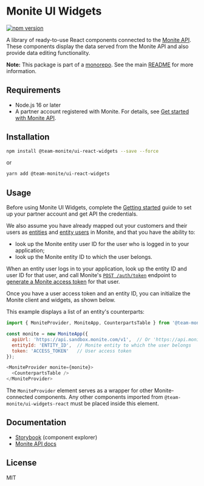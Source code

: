 # Monite UI Widgets

[![npm version](https://badge.fury.io/js/%40team-monite%2Fui-widgets-react.svg)](https://www.npmjs.com/package/@team-monite/ui-widgets-react)

A library of ready-to-use React components connected to the [Monite API](https://docs.monite.com/).
These components display the data served from the Monite API and also provide data editing functionality.

**Note:** This package is part of a [monorepo](https://github.com/team-monite/monite-sdk). See the main [README](https://github.com/team-monite/monite-sdk/#readme) for more information.

## Requirements
* Node.js 16 or later
* A partner account registered with Monite. For details, see [Get started with Monite API](https://docs.monite.com/docs/get-started).

## Installation

```sh
npm install @team-monite/ui-react-widgets --save --force
```
or
```sh
yarn add @team-monite/ui-react-widgets
```

## Usage
Before using Monite UI Widgets, complete the [Getting started](https://docs.monite.com/docs/get-started) guide to set up your partner account and get API the credentials.

We also assume you have already mapped out your customers and their users as [entities](https://docs.monite.com/docs/entities) and [entity users](https://docs.monite.com/docs/entity-users) in Monite, and that you have the ability to:

* look up the Monite entity user ID for the user who is logged in to your application;
* look up the Monite entity ID to which the user belongs.

When an entity user logs in to your application, look up the entity ID and user ID for that user, and call Monite's [`POST /auth/token`](https://docs.monite.com/reference/obtain_new_token_v1_auth_token_post) endpoint to [generate a Monite access token](https://docs.monite.com/docs/get-started#optional-get-an-access-token-for-an-entity-user) for that user.

Once you have a user access token and an entity ID, you can initialize the Monite client and widgets, as shown below.

This example displays a list of an entity's counterparts:
```js
import { MoniteProvider, MoniteApp, CounterpartsTable } from '@team-monite/ui-widgets-react';

const monite = new MoniteApp({
  apiUrl: 'https://api.sandbox.monite.com/v1',  // Or 'https://api.monite.com/v1' to use Production
  entityId: 'ENTITY_ID',  // Monite entity to which the user belongs
  token: 'ACCESS_TOKEN'   // User access token
});

<MoniteProvider monite={monite}>
  <CounterpartsTable />
</MoniteProvider>
```

The `MoniteProvider` element serves as a wrapper for other Monite-connected components.
Any other components imported from `@team-monite/ui-widgets-react` must be placed inside this element.

## Documentation
* [Storybook](https://degw4zlm5v519.cloudfront.net/) (component explorer)
* [Monite API docs](https://docs.monite.com/docs)

## License
MIT